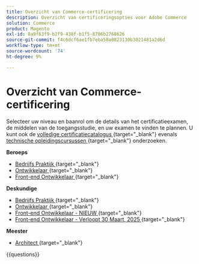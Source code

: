 ```yaml
---
title: Overzicht van Commerce-certificering
description: Overzicht van certificeringsopties voor Adobe Commerce
solution: Commerce
product: Magento
exl-id: 8a9f63f9-b2f9-438f-b1f5-8706b2768626
source-git-commit: f4c6dcf6ae1fb7eba58a0823130b3021481a2d6d
workflow-type: tm+mt
source-wordcount: '74'
ht-degree: 9%

---
```


# Overzicht van Commerce-certificering

Selecteer uw niveau en baanrol om de details van het certificatieexamen, de middelen van de toegangsstudie, en uw examen te vinden te plannen. U kunt ook de [ volledige certificatiecatalogus ](https://certification.adobe.com/certifications){target="_blank"}  evenals [ technische opleidingscursussen ](https://certification.adobe.com/courses/?/courses){target="_blank"}  onderzoeken.

**Beroeps**

* [ Bedrijfs Praktijk ](https://certification.adobe.com/certification/business-practitioner-professional){target="_blank"}  <!--AD0-E712-->
* [ Ontwikkelaar ](https://certification.adobe.com/certification/adobe-commerce-developer-professional-v2){target="_blank"}  <!--AD0-E724-->
* [ Front-end Ontwikkelaar ](https://certification.adobe.com/certification/front-end-developer-professional){target="_blank"}  <!--AD0-E721-->

**Deskundige**

* [ Bedrijfs Praktijk ](https://certification.adobe.com/certification/adobe-commerce-business-practitioner-expert){target="_blank"}  <!--AD0-E708-->
* [ Ontwikkelaar ](https://certification.adobe.com/certification/adobe-commerce-developer-expert-v2){target="_blank"}  <!--AD0-E716-->
* [ Front-end Ontwikkelaar - NIEUW ](https://certification.adobe.com/certification/front-end-developer-expert-v2){target="_blank"}  <!--AD0-E727-->
* [ Front-end Ontwikkelaar - Verloopt 30 Maart, 2025 ](https://certification.adobe.com/certification/front-end-developer-expert){target="_blank"}  <!--AD0-E720-->

**Meester**

* [ Architect ](https://certification.adobe.com/certification/commerce-architect-master){target="_blank"}  <!--AD0-E722-->

{{questions}}

